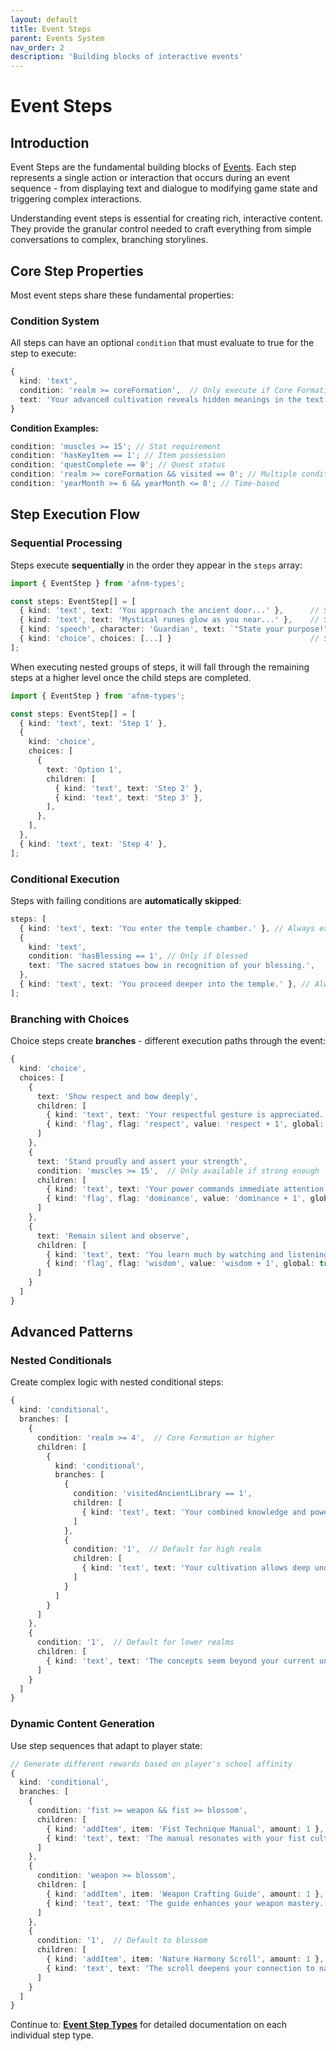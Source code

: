```yaml
---
layout: default
title: Event Steps
parent: Events System
nav_order: 2
description: 'Building blocks of interactive events'
---
```


# Event Steps

## Introduction

Event Steps are the fundamental building blocks of [Events](events). Each step represents a single action or interaction that occurs during an event sequence - from displaying text and dialogue to modifying game state and triggering complex interactions.

Understanding event steps is essential for creating rich, interactive content. They provide the granular control needed to craft everything from simple conversations to complex, branching storylines.

## Core Step Properties

Most event steps share these fundamental properties:

### Condition System

All steps can have an optional `condition` that must evaluate to true for the step to execute:

```typescript
{
  kind: 'text',
  condition: 'realm >= coreFormation',  // Only execute if Core Formation or higher
  text: 'Your advanced cultivation reveals hidden meanings in the text.'
}
```

**Condition Examples:**

```typescript
condition: 'muscles >= 15'; // Stat requirement
condition: 'hasKeyItem == 1'; // Item possession
condition: 'questComplete == 0'; // Quest status
condition: 'realm >= coreFormation && visited == 0'; // Multiple conditions
condition: 'yearMonth >= 6 && yearMonth <= 8'; // Time-based
```

## Step Execution Flow

### Sequential Processing

Steps execute **sequentially** in the order they appear in the `steps` array:

```typescript
import { EventStep } from 'afnm-types';

const steps: EventStep[] = [
  { kind: 'text', text: 'You approach the ancient door...' },      // Step 1
  { kind: 'text', text: 'Mystical runes glow as you near...' },    // Step 2
  { kind: 'speech', character: 'Guardian', text: `"State your purpose!"` }, // Step 3
  { kind: 'choice', choices: [...] }                               // Step 4
];
```

When executing nested groups of steps, it will fall through the remaining steps at a higher level once the child steps are completed.

```typescript
import { EventStep } from 'afnm-types';

const steps: EventStep[] = [
  { kind: 'text', text: 'Step 1' },
  {
    kind: 'choice',
    choices: [
      {
        text: 'Option 1',
        children: [
          { kind: 'text', text: 'Step 2' },
          { kind: 'text', text: 'Step 3' },
        ],
      },
    ],
  },
  { kind: 'text', text: 'Step 4' },
];
```

### Conditional Execution

Steps with failing conditions are **automatically skipped**:

```typescript
steps: [
  { kind: 'text', text: 'You enter the temple chamber.' }, // Always executes
  {
    kind: 'text',
    condition: 'hasBlessing == 1', // Only if blessed
    text: 'The sacred statues bow in recognition of your blessing.',
  },
  { kind: 'text', text: 'You proceed deeper into the temple.' }, // Always executes
];
```

### Branching with Choices

Choice steps create **branches** - different execution paths through the event:

```typescript
{
  kind: 'choice',
  choices: [
    {
      text: 'Show respect and bow deeply',
      children: [
        { kind: 'text', text: 'Your respectful gesture is appreciated.' },
        { kind: 'flag', flag: 'respect', value: 'respect + 1', global: true }
      ]
    },
    {
      text: 'Stand proudly and assert your strength',
      condition: 'muscles >= 15',  // Only available if strong enough
      children: [
        { kind: 'text', text: 'Your power commands immediate attention.' },
        { kind: 'flag', flag: 'dominance', value: 'dominance + 1', global: true }
      ]
    },
    {
      text: 'Remain silent and observe',
      children: [
        { kind: 'text', text: 'You learn much by watching and listening.' },
        { kind: 'flag', flag: 'wisdom', value: 'wisdom + 1', global: true }
      ]
    }
  ]
}
```

## Advanced Patterns

### Nested Conditionals

Create complex logic with nested conditional steps:

```typescript
{
  kind: 'conditional',
  branches: [
    {
      condition: 'realm >= 4',  // Core Formation or higher
      children: [
        {
          kind: 'conditional',
          branches: [
            {
              condition: 'visitedAncientLibrary == 1',
              children: [
                { kind: 'text', text: 'Your combined knowledge and power reveal hidden secrets.' }
              ]
            },
            {
              condition: '1',  // Default for high realm
              children: [
                { kind: 'text', text: 'Your cultivation allows deep understanding.' }
              ]
            }
          ]
        }
      ]
    },
    {
      condition: '1',  // Default for lower realms
      children: [
        { kind: 'text', text: 'The concepts seem beyond your current understanding.' }
      ]
    }
  ]
}
```

### Dynamic Content Generation

Use step sequences that adapt to player state:

```typescript
// Generate different rewards based on player's school affinity
{
  kind: 'conditional',
  branches: [
    {
      condition: 'fist >= weapon && fist >= blossom',
      children: [
        { kind: 'addItem', item: 'Fist Technique Manual', amount: 1 },
        { kind: 'text', text: 'The manual resonates with your fist cultivation.' }
      ]
    },
    {
      condition: 'weapon >= blossom',
      children: [
        { kind: 'addItem', item: 'Weapon Crafting Guide', amount: 1 },
        { kind: 'text', text: 'The guide enhances your weapon mastery.' }
      ]
    },
    {
      condition: '1',  // Default to blossom
      children: [
        { kind: 'addItem', item: 'Nature Harmony Scroll', amount: 1 },
        { kind: 'text', text: 'The scroll deepens your connection to nature.' }
      ]
    }
  ]
}
```

Continue to: **[Event Step Types](steps/)** for detailed documentation on each individual step type.
